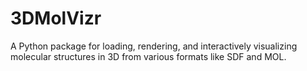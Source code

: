 # 3DMolVizr
A Python package for loading, rendering, and interactively visualizing molecular structures in 3D from various formats like SDF and MOL.
